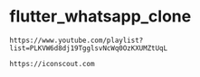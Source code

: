 # flutter_whatsapp_clone
 
```
https://www.youtube.com/playlist?list=PLKVW6d8dj19TgglsvNcWq0OzKXUMZtUqL
```

```
https://iconscout.com
```
